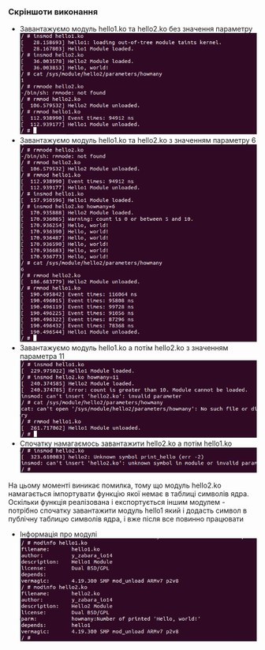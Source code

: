 ### Скріншоти виконання
- Завантажуємо модуль hello1.ko та hello2.ko без значення параметру
![1](screenshots/1.png)
- Завантажуємо модуль hello1.ko та hello2.ko з значенням параметру 6
![2](screenshots/2.png)
- Завантажуємо модуль hello1.ko  а  потім hello2.ko з значенням параметра 11
![3](screenshots/3.png)
- Спочатку намагаємось завантажити hello2.ko а потім hello1.ko
![4](screenshots/4.png)

На цьому моменті виникає помилка, тому що модуль hello2.ko намагається імпортувати функцію якої немає в таблиці символів ядра. Оскільки функція реалізована і експортується іншим модулем - потрібно спочатку завантажити модуль hello1 який і додасть символ  в публічну таблицю символів ядра, і вже після все повинно працювати
- Інформація про модулі                      
![5](screenshots/5.png)
